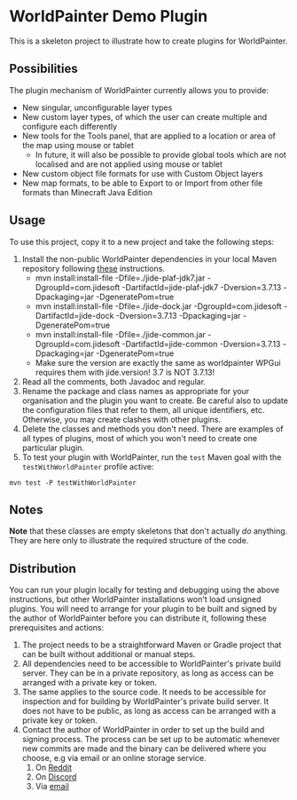 # WorldPainter Demo Plugin

This is a skeleton project to illustrate how to create plugins for WorldPainter.

## Possibilities

The plugin mechanism of WorldPainter currently allows you to provide:

* New singular, unconfigurable layer types
* New custom layer types, of which the user can create multiple and configure each differently
* New tools for the Tools panel, that are applied to a location or area of the map using mouse or tablet
  * In future, it will also be possible to provide global tools which are not localised and are not applied using mouse or tablet
* New custom object file formats for use with Custom Object layers
* New map formats, to be able to Export to or Import from other file formats than Minecraft Java Edition

## Usage

To use this project, copy it to a new project and take the following steps:

1. Install the non-public WorldPainter dependencies in your local Maven repository following [these](https://github.com/Captain-Chaos/WorldPainter/blob/master/BUILDING.md#installing-dependencies) instructions.
   - mvn install:install-file -Dfile=./jide-plaf-jdk7.jar -DgroupId=com.jidesoft -DartifactId=jide-plaf-jdk7 -Dversion=3.7.13 -Dpackaging=jar -DgeneratePom=true
   - mvn install:install-file -Dfile=./jide-dock.jar -DgroupId=com.jidesoft -DartifactId=jide-dock -Dversion=3.7.13 -Dpackaging=jar -DgeneratePom=true
   - mvn install:install-file -Dfile=./jide-common.jar -DgroupId=com.jidesoft -DartifactId=jide-common -Dversion=3.7.13 -Dpackaging=jar -DgeneratePom=true
   - Make sure the version are exactly the same as worldpainter WPGui requires them with jide.version! 3.7 is NOT 3.7.13!
1. Read all the comments, both Javadoc and regular.
1. Rename the package and class names as appropriate for your organisation and the plugin you want to create. Be careful also to update the configuration files that refer to them, all unique identifiers, etc. Otherwise, you may create clashes with other plugins.
1. Delete the classes and methods you don't need. There are examples of all types of plugins, most of which you won't need to create one particular plugin.
1. To test your plugin with WorldPainter, run the `test` Maven goal with the `testWithWorldPainter` profile active:
```shell
mvn test -P testWithWorldPainter
```

## Notes

**Note** that these classes are empty skeletons that don't actually _do_ anything. They are here only to illustrate the required structure of the code.

## Distribution

You can run your plugin locally for testing and debugging using the above instructions, but other WorldPainter installations won't load unsigned plugins. You will need to arrange for your plugin to be built and signed by the author of WorldPainter before you can distribute it, following these prerequisites and actions:

1. The project needs to be a straightforward Maven or Gradle project that can be built without additional or manual steps.
1. All dependencies need to be accessible to WorldPainter's private build server. They can be in a private repository, as long as access can be arranged with a private key or token.
1. The same applies to the source code. It needs to be accessible for inspection and for building by WorldPainter's private build server. It does not have to be public, as long as access can be arranged with a private key or token.
1. Contact the author of WorldPainter in order to set up the build and signing process. The process can be set up to be automatic whenever new commits are made and the binary can be delivered where you choose, e.g via email or an online storage service.
   1. On [Reddit](https://www.reddit.com/user/CaptainChaos74)
   1. On [Discord](https://discordapp.com/users/475648103312261131)
   1. Via [email](mailto:plugin-dev@pepsoft.org)